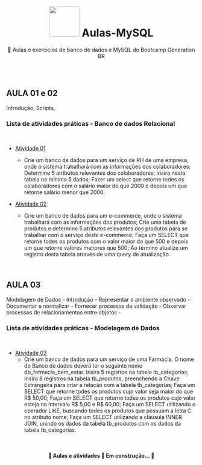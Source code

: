 <h1 align="center">
 <img src="https://i.gifer.com/origin/4c/4ced19632c5a410e3319d159e160bb30.gif" width="80"> Aulas-MySQL
</h1>

<p align="center"> 📁 Aulas e exercícios de banco de dados e MySQL do Bootcamp Generation BR </p>
<br>
<br>


<h2> AULA 01 e 02</h2>
Introdução, Scripts, 
<h3> Lista de atividades práticas - Banco de dados Relacional </h3>
<br>
<!--ts-->
   
   * [Atividade 01](Atividade%2001.sql)
      * Crie um banco de dados para um serviço de RH de uma empresa, onde o sistema trabalhará com as informações dos colaboradores;
        Determine 5 atributos relevantes dos colaboradores;
        Insira nesta tabela no mínimo 5 dados;
        Fazer um select  que retorne todes os colaboradores com o salário maior do que 2000 e depois um que retorne salário menor que 2000.
          
   * [Atividade 02](Atividade%2002.sql)
 	 * Crie um banco de dados para um e-commerce, onde o sistema trabalhará com as informações dos produtos; Crie uma tabela de produtos e determine 5 atributos relevantes dos produtos para se trabalhar com o serviço deste e-commerce;  Faça um SELECT que retorne todes os produtos com o valor maior do que 500 e depois um que retorne valores menores que 500; Ao término atualize um registro desta tabela através de uma query de atualização.
 
<!--te-->
<br>
<h2> AULA 03</h2>
Modelagem de Dados - Introdução
- Representar o ambiente observado
- Documentar e normalizar
- Fornecer processos de validação
- Observar processos de relacionamentos entre objetos
- 
<h3> Lista de atividades práticas - Modelagem de Dados </h3>
<br>
<!--ts-->
   
   * [Atividade 03](https://github.com/JonathanBrasil/Aulas-MySQL/tree/main/Aula%2003)
      * Crie um banco de dados para um serviço de uma Farmácia. O nome do Banco de dados deverá ter o seguinte nome db_farmacia_bem_estar.
     	Insira 5 registros na tabela tb_categorias; 
	Insira 8 registros na tabela tb_produtos, preenchendo a Chave Estrangeira para criar a relação com a tabela tb_categorias; 
	Faça um SELECT que retorne todes os produtos cujo valor seja maior do que R$ 50,00; 
	Faça um SELECT que retorne todes os produtos cujo valor esteja no intervalo R$ 5,00 e R$ 60,00; 
	Faça um SELECT utilizando o operador LIKE, buscando todes os produtos que possuam a letra C no atributo nome; 
	Faça um SELECT utilizando a cláusula INNER JOIN, unindo os dados da tabela tb_produtos com os dados da tabela tb_categorias.

          
 
<!--te-->
<br>


<h4 align="center"> 
	🚧  Aulas e atividades 🚀 Em construção...  🚧
</h4>
